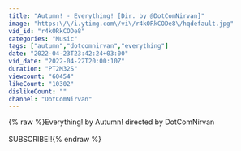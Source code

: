 ```yaml
---
title: "Autumn! - Everything! [Dir. by @DotComNirvan]"
image: "https:\/\/i.ytimg.com\/vi\/r4kORkCODe8\/hqdefault.jpg"
vid_id: "r4kORkCODe8"
categories: "Music"
tags: ["autumn","dotcomnirvan","everything"]
date: "2022-04-23T23:42:24+03:00"
vid_date: "2022-04-22T20:00:10Z"
duration: "PT2M32S"
viewcount: "60454"
likeCount: "10302"
dislikeCount: ""
channel: "DotComNirvan"
---
```

{% raw %}Everything! by Autumn! directed by DotComNirvan<br /><br />SUBSCRIBE!!{% endraw %}
